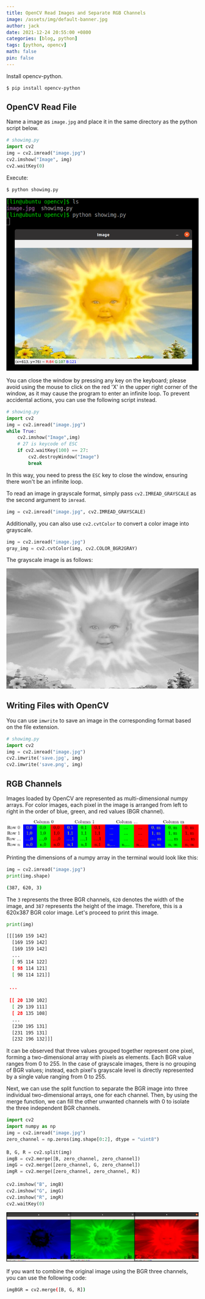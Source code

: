 ```yaml
---
title: OpenCV Read Images and Separate RGB Channels
image: /assets/img/default-banner.jpg
author: jack
date: 2021-12-24 20:55:00 +0800
categories: [blog, python]
tags: [python, opencv]
math: false
pin: false
---
```


Install opencv-python.

```bash
$ pip install opencv-python
```

## OpenCV Read File

Name a image as `image.jpg` and place it in the same directory as the python script below.

```python
# showimg.py
import cv2
img = cv2.imread("image.jpg")
cv2.imshow("Image", img)
cv2.waitKey(0)
```

Execute:

```bash
$ python showimg.py
```

![](https://raw.githubusercontent.com/blueskyson/image-host/master/opencv/1.png)

You can close the window by pressing any key on the keyboard; please avoid using the mouse to click on the red 'X' in the upper right corner of the window, as it may cause the program to enter an infinite loop. To prevent accidental actions, you can use the following script instead.

```python
# showing.py
import cv2
img = cv2.imread("image.jpg")
while True:
    cv2.imshow("Image",img)
    # 27 is keycode of ESC
    if cv2.waitKey(100) == 27:
        cv2.destroyWindow("Image")
        break
```

In this way, you need to press the `ESC` key to close the window, ensuring there won't be an infinite loop.

To read an image in grayscale format, simply pass `cv2.IMREAD_GRAYSCALE` as the second argument to `imread`.

```python
img = cv2.imread("image.jpg", cv2.IMREAD_GRAYSCALE)
```

Additionally, you can also use `cv2.cvtColor` to convert a color image into grayscale.

```python
img = cv2.imread("image.jpg")
gray_img = cv2.cvtColor(img, cv2.COLOR_BGR2GRAY)
```

The grayscale image is as follows:

![](https://raw.githubusercontent.com/blueskyson/image-host/master/opencv/2.jpg)

## Writing Files with OpenCV

You can use `imwrite` to save an image in the corresponding format based on the file extension.

```python
# showimg.py
import cv2
img = cv2.imread("image.jpg")
cv2.imwrite('save.jpg', img)
cv2.imwrite('save.png', img)
```

## RGB Channels

Images loaded by OpenCV are represented as multi-dimensional numpy arrays. For color images, each pixel in the image is arranged from left to right in the order of blue, green, and red values (BGR channel).

![](https://raw.githubusercontent.com/blueskyson/image-host/master/opencv/3.png)

Printing the dimensions of a numpy array in the terminal would look like this:

```python
img = cv2.imread("image.jpg")
print(img.shape)
```

```bash
(387, 620, 3)
```

The `3` represents the three BGR channels, `620` denotes the width of the image, and `387` represents the height of the image. Therefore, this is a 620x387 BGR color image. Let's proceed to print this image.

```python
print(img)
```

```bash
[[[169 159 142]
  [169 159 142]
  [169 159 142]
  ...
  [ 95 114 122]
  [ 98 114 121]
  [ 98 114 121]]

 ...

 [[ 20 130 102]
  [ 29 139 111]
  [ 28 135 108]
  ...
  [230 195 131]
  [231 195 131]
  [232 196 132]]]
```

It can be observed that three values grouped together represent one pixel, forming a two-dimensional array with pixels as elements. Each BGR value ranges from 0 to 255. In the case of grayscale images, there is no grouping of BGR values; instead, each pixel's grayscale level is directly represented by a single value ranging from 0 to 255.

Next, we can use the split function to separate the BGR image into three individual two-dimensional arrays, one for each channel. Then, by using the merge function, we can fill the other unwanted channels with 0 to isolate the three independent BGR channels.

```python
import cv2
import numpy as np
img = cv2.imread("image.jpg")
zero_channel = np.zeros(img.shape[0:2], dtype = "uint8")

B, G, R = cv2.split(img)
imgB = cv2.merge([B, zero_channel, zero_channel])
imgG = cv2.merge([zero_channel, G, zero_channel])
imgR = cv2.merge([zero_channel, zero_channel, R])

cv2.imshow("B", imgB)
cv2.imshow("G", imgG)
cv2.imshow("R", imgR)
cv2.waitKey(0)
```

![](https://raw.githubusercontent.com/blueskyson/image-host/master/opencv/4.jpg)

If you want to combine the original image using the BGR three channels, you can use the following code:

```bash
imgBGR = cv2.merge([B, G, R])
```